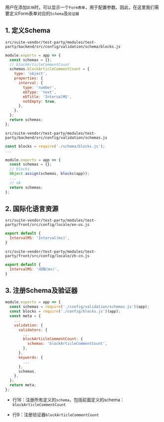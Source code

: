 用户在添加`区块`时，可以显示一个`Form表单`，用于配置参数。因此，在这里我们需要定义Form表单对应的`Schema`及`验证器`

## 1. 定义Schema

`src/suite-vendor/test-party/modules/test-party/backend/src/config/validation/schema/blocks.js`

``` javascript
module.exports = app => {
  const schemas = {};
  // blockArticleCommentCount
  schemas.blockArticleCommentCount = {
    type: 'object',
    properties: {
      interval: {
        type: 'number',
        ebType: 'text',
        ebTitle: 'IntervalMS',
        notEmpty: true,
      },
    },
  };
  return schemas;
};
```

`src/suite-vendor/test-party/modules/test-party/backend/src/config/validation/schemas.js`

``` javascript
const blocks = require('./schema/blocks.js');
...

module.exports = app => {
  const schemas = {};
  // blocks
  Object.assign(schemas, blocks(app));
  ...
  // ok
  return schemas;
};
```

## 2. 国际化语言资源

`src/suite-vendor/test-party/modules/test-party/front/src/config/locale/en-us.js`

``` javascript
export default {
  IntervalMS: 'Interval(ms)',
}
```

`src/suite-vendor/test-party/modules/test-party/front/src/config/locale/zh-cn.js`

``` javascript
export default {
  IntervalMS: '间隔(ms)',
}
```

## 3. 注册Schema及验证器

``` javascript
module.exports = app => {
  const schemas = require('./config/validation/schemas.js')(app);
  const blocks = require('./config/blocks.js')(app);
  const meta = {
    ...
    validation: {
      validators: {
        ...
        blockArticleCommentCount: {
          schemas: 'blockArticleCommentCount',
        },
      },
      keywords: {
        ...
      },
      schemas,
    },
  };
  return meta;
};
```

* 行16：注册所有定义的`schema`，包括前面定义的schema：`blockArticleCommentCount`

* 行9：注册验证器`blockArticleCommentCount`